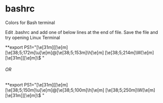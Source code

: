 # bashrc
Colors for Bash terminal

Edit .bashrc and add one of below lines at the end of file. Save the file and try opening Linux Terminal

**export PS1="\[\e[31m\][\[\e[m\]\[\e[38;5;172m\]\u\[\e[m\]@\[\e[38;5;153m\]\h\[\e[m\] \[\e[38;5;214m\]\W\[\e[m\]\[\e[31m\]]\[\e[m\]\\$ "

###### OR 

**export PS1="\[\e[31m\][\[\e[m\]\[\e[38;5;150m\]\u\[\e[m\]@\[\e[38;5;100m\]\h\[\e[m\] \[\e[38;5;250m\]\W\[\e[m\]\[\e[31m\]]\[\e[m\]\\$ "
